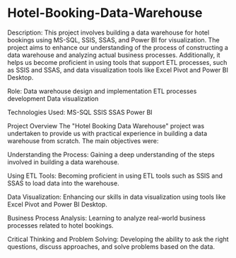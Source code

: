 # Hotel-Booking-Data-Warehouse
Description:
This project involves building a data warehouse for hotel bookings using MS-SQL, SSIS, SSAS, and Power BI for visualization. The project aims to enhance our understanding of the process of constructing a data warehouse and analyzing actual business processes. Additionally, it helps us become proficient in using tools that support ETL processes, such as SSIS and SSAS, and data visualization tools like Excel Pivot and Power BI Desktop.

Role:
Data warehouse design and implementation
ETL processes development
Data visualization

Technologies Used:
MS-SQL
SSIS
SSAS
Power BI

Project Overview
The "Hotel Booking Data Warehouse" project was undertaken to provide us with practical experience in building a data warehouse from scratch. The main objectives were:

Understanding the Process: Gaining a deep understanding of the steps involved in building a data warehouse.

Using ETL Tools: Becoming proficient in using ETL tools such as SSIS and SSAS to load data into the warehouse.

Data Visualization: Enhancing our skills in data visualization using tools like Excel Pivot and Power BI Desktop.

Business Process Analysis: Learning to analyze real-world business processes related to hotel bookings.

Critical Thinking and Problem Solving: Developing the ability to ask the right questions, discuss approaches, and solve problems based on the data.
